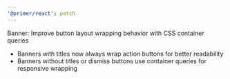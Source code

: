 ```yaml
---
'@primer/react': patch
---
```


Banner: Improve button layout wrapping behavior with CSS container queries

- Banners with titles now always wrap action buttons for better readability
- Banners without titles or dismiss buttons use container queries for responsive wrapping